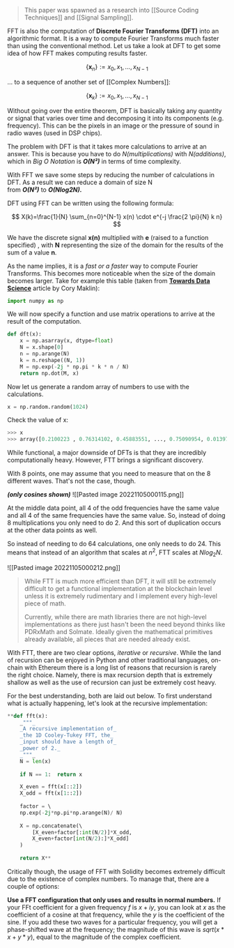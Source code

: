 > This paper was spawned as a research into [[Source Coding Techniques]] and [[Signal Sampling]].

FFT is also the computation of **Discrete Fourier Transforms (DFT)** into an algorithmic format. It is a way to compute Fourier Transforms much faster than using the conventional method. Let us take a look at DFT to get some idea of how FFT makes computing results faster.



$$
\left\{\mathbf{x}_n\right\}:=x_0, x_1, \ldots, x_{N-1}
$$

… to a sequence of another set of [[Complex Numbers]]:

$$
\left\{\mathbf{x}_k\right\}:=x_0, x_1, \ldots, x_{N-1}
$$

Without going over the entire theorem, DFT is basically taking any quantity or signal that varies over time and decomposing it into its components (e.g. frequency). This can be the pixels in an image or the pressure of sound in radio waves (used in DSP chips).

The problem with DFT is that it takes more calculations to arrive at an answer. This is because you have to do _N(multiplications)_ with _N(additions)_, which in _Big O Notation_ is **_O(N²)_** in terms of time complexity.

With FFT we save some steps by reducing the number of calculations in DFT. As a result we can reduce a domain of size N from **_O(N²)_** to **_O(Nlog2N)._**

DFT using FFT can be written using the following formula:

$$
X(k)=\frac{1}{N} \sum_{n=0}^{N-1} x(n) \cdot e^{-j \frac{2 \pi}{N} k n}
$$


We have the discrete signal **x(n)** multiplied with **e** (raised to a function specified) , with **N** representing the size of the domain for the results of the sum of a value **n**.

As the name implies, it is a _fast or a faster_ way to compute Fourier Transforms. This becomes more noticeable when the size of the domain becomes larger. Take for example this table (taken from [**Towards Data Science**](https://towardsdatascience.com/fast-fourier-transform-937926e591cb) article by Cory Maklin):

```python
import numpy as np
```

We will now specify a function and use matrix operations to arrive at the result of the computation.

```python
def dft(x):  
    x = np.asarray(x, dtype=float)  
    N = x.shape[0]  
    n = np.arange(N)  
    k = n.reshape((N, 1))  
    M = np.exp(-2j * np.pi * k * n / N)  
    return np.dot(M, x)
```

Now let us generate a random array of numbers to use with the calculations.

```python
x = np.random.random(1024)
```

Check the value of x:

```python
>>> x
>>> array([0.2100223 , 0.76314102, 0.45883551, ..., 0.75090954, 0.01397708, 0.66781247])**
```


While functional, a major downside of DFTs is that they are incredibly computationally heavy. However, FTT brings a significant discovery. 

With 8 points, one may assume that you need to measure that on the 8 different waves. That's not the case, though. 

***(only cosines shown)***
![[Pasted image 20221105000115.png]]

At the middle data point, all 4 of the odd frequencies have the same value and all 4 of the same frequencies have the same value. So, instead of doing 8 multiplications you only need to do 2. And this sort of duplication occurs at the other data points as well.

So instead of needing to do 64 calculations, one only needs to do 24. This means that instead of an algorithm that scales at $n^2$, FTT scales at $Nlog_2N$.

![[Pasted image 20221105000212.png]]

> While FTT is much more efficient than DFT, it will still be extremely difficult to get a functional implementation at the blockchain level unless it is extremely rudimentary and I implement every high-level piece of math.
> 
> Currently, while there are math libraries there are not high-level implementations as there just hasn't been the need beyond thinks like PDRxMath and Solmate. Ideally given the mathematical primitives already available, all pieces that are needed already exist.

With FTT, there are two clear options, *iterative* or *recursive*. While the land of recursion can be enjoyed in Python and other traditional languages, on-chain with Ethereum there is a long list of reasons that recursion is rarely the right choice. Namely, there is max recursion depth that is extremely shallow as well as the use of recursion can just be extremely cost heavy.

For the best understanding, both are laid out below. To first understand what is actually happening, let's look at the recursive implementation:

```python
**def fft(x):  
	_"""_  
	_A recursive implementation of_  
	_the 1D Cooley-Tukey FFT, the_  
	_input should have a length of_  
	_power of 2._  
	_"""_  
	N = len(x)  
	  
	if N == 1:  return x  

	X_even = fft(x[::2])  
	X_odd = fft(x[1::2])
	
	factor = \  
	np.exp(-2j*np.pi*np.arange(N)/ N)  
	  
	X = np.concatenate(\  
		[X_even+factor[:int(N/2)]*X_odd,  
		X_even+factor[int(N/2):]*X_odd]
	)
		
	return X**
```

Critically though, the usage of FFT with Solidity becomes extremely difficult due to the existence of complex numbers. To manage that, there are a couple of options:

**Use a FFT configuration that only uses and results in normal numbers.**
If your FFt coefficient for a given frequency $f$ is $x + i y$, you can look at $x$ as the coefficient of a cosine at that frequency, while the $y$ is the coefficient of the sine. If you add these two waves for a particular frequency, you will get a phase-shifted wave at the frequency; the magnitude of this wave is $sqrt(x*x + y*y)$, equal to the magnitude of the complex coefficient.